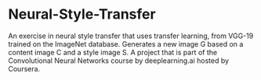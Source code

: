 # Neural-Style-Transfer
An exercise in neural style transfer that uses transfer learning, from VGG-19 trained on the ImageNet database. Generates a new image G based on a content image C and a style image S. A project that is part of the Convolutional Neural Networks course by deeplearning.ai hosted by Coursera.
